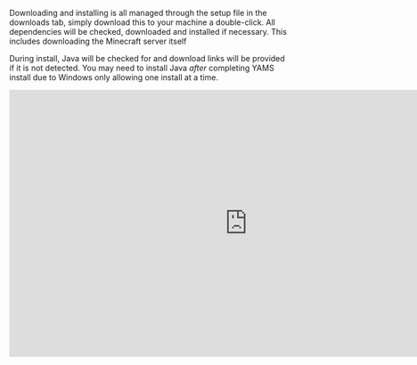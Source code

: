 Downloading and installing is all managed through the setup file in the downloads tab, simply download this to your machine a double-click.  All dependencies will be checked, downloaded and installed if necessary.  This includes downloading the Minecraft server itself

During install, Java will be checked for and download links will be provided if it is not detected.  You may need to install Java *after* completing YAMS install due to Windows only allowing one install at a time.

<iframe width="853" height="480" src="http://www.youtube.com/embed/p_WLIuZeyd4?hd=1" frameborder="0" allowfullscreen></iframe>